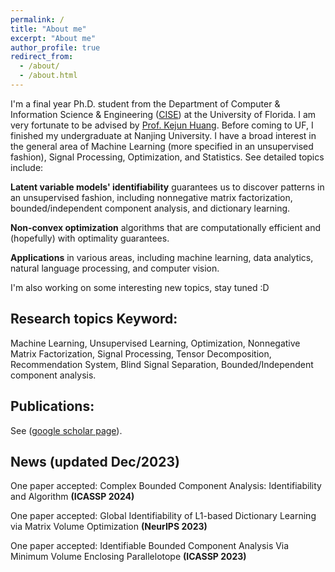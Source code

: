 ```yaml
---
permalink: /
title: "About me"
excerpt: "About me"
author_profile: true
redirect_from: 
  - /about/
  - /about.html
---
```

I'm a final year Ph.D. student from the Department of Computer & Information Science & Engineering (<a href="https://www.cise.ufl.edu/">CISE</a>) at the University of Florida. I am very fortunate to be advised by <a href="https://www.cise.ufl.edu/~kejun/">Prof. Kejun Huang</a>.
Before coming to UF, I finished my undergraduate at Nanjing University.
I have a broad interest in the general area of Machine Learning (more specified in an unsupervised fashion), Signal Processing, Optimization, and Statistics. See detailed topics include:


**Latent variable models' identifiability** guarantees us to discover patterns in an unsupervised fashion, including nonnegative matrix factorization, bounded/independent component analysis, and dictionary learning.

**Non-convex optimization** algorithms that are computationally efficient and (hopefully) with optimality guarantees.

**Applications** in various areas, including machine learning, data analytics, natural language processing, and computer vision.

I'm also working on some interesting new topics, stay tuned :D


Research topics Keyword:
---
Machine Learning, Unsupervised Learning, Optimization, Nonnegative Matrix Factorization, Signal Processing, Tensor Decomposition, Recommendation System, Blind Signal Separation, Bounded/Independent component analysis.

Publications:
---
See (<a href="https://scholar.google.com/citations?user=T6FpaqMAAAAJ&hl=en">google scholar page</a>).

News (updated Dec/2023)
---
One paper accepted: 
Complex Bounded Component Analysis: Identifiability and Algorithm **(ICASSP 2024)**

One paper accepted:
Global Identifiability of L1-based Dictionary Learning via Matrix Volume Optimization **(NeurIPS 2023)** 

One paper accepted:
Identifiable Bounded Component Analysis Via Minimum Volume Enclosing Parallelotope **(ICASSP 2023)** 





